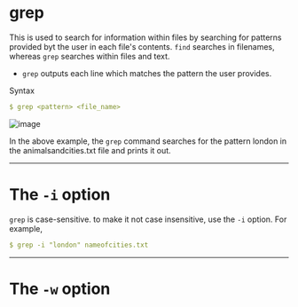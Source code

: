 # grep 

This is used to search for information within files by searching for patterns provided byt the user in each file's contents. `find` searches in filenames, whereas `grep` 
searches within files and text. 
* `grep` outputs each line which matches the pattern the user provides. 

Syntax
```yaml
$ grep <pattern> <file_name> 
```
![image](https://user-images.githubusercontent.com/107522496/199477920-fd97fb2c-8692-4f61-8bf1-a9df77805ef4.png)

In the above example, the `grep` command searches for the pattern london in the animalsandcities.txt file and prints it out.

---


# The `-i` option 

`grep` is case-sensitive. to make it not case insensitive, use the `-i` option. For example,

```yaml
$ grep -i "london" nameofcities.txt
```

---

# The `-w` option  





















